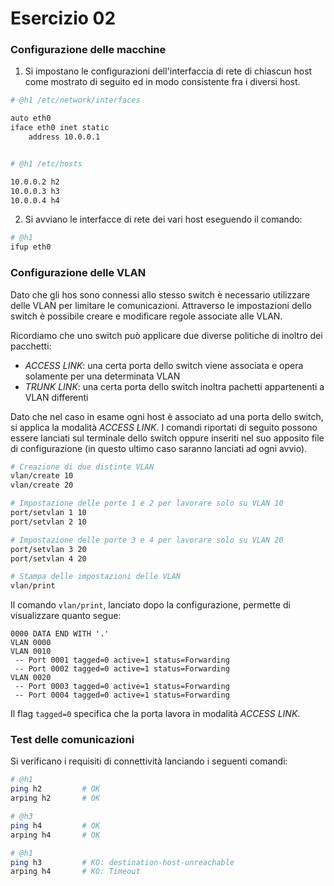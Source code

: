 # Esercizio 02

### Configurazione delle macchine

1. Si impostano le configurazioni dell'interfaccia di rete di chiascun host come mostrato di seguito ed in modo consistente fra i diversi host.

```bash
# @h1 /etc/network/interfaces

auto eth0
iface eth0 inet static
    address 10.0.0.1


# @h1 /etc/hosts

10.0.0.2 h2
10.0.0.3 h3
10.0.0.4 h4
```

2. Si avviano le interfacce di rete dei vari host eseguendo il comando:

```bash
# @h1
ifup eth0
```

### Configurazione delle VLAN

Dato che gli hos sono connessi allo stesso switch è necessario utilizzare delle VLAN per limitare le comunicazioni. Attraverso le impostazioni dello switch è possibile creare e modificare regole associate alle VLAN.

Ricordiamo che uno switch può applicare due diverse politiche di inoltro dei pacchetti:
* *ACCESS LINK*: una certa porta dello switch viene associata e opera solamente per una determinata VLAN
* *TRUNK LINK*: una certa porta dello switch inoltra pachetti appartenenti a VLAN differenti

Dato che nel caso in esame ogni host è associato ad una porta dello switch, si applica la modalità *ACCESS LINK*. I comandi riportati di seguito possono essere lanciati sul terminale dello switch oppure inseriti nel suo apposito file di configurazione (in questo ultimo caso saranno lanciati ad ogni avvio).

```bash
# Creazione di due distinte VLAN
vlan/create 10
vlan/create 20

# Impostazione delle porte 1 e 2 per lavorare solo su VLAN 10
port/setvlan 1 10
port/setvlan 2 10

# Impostazione delle porte 3 e 4 per lavorare solo su VLAN 20
port/setvlan 3 20
port/setvlan 4 20

# Stampa delle impostazioni delle VLAN
vlan/print
```

Il comando `vlan/print`, lanciato dopo la configurazione, permette di visualizzare quanto segue:

```
0000 DATA END WITH '.'
VLAN 0000
VLAN 0010
 -- Port 0001 tagged=0 active=1 status=Forwarding
 -- Port 0002 tagged=0 active=1 status=Forwarding
VLAN 0020
 -- Port 0003 tagged=0 active=1 status=Forwarding
 -- Port 0004 tagged=0 active=1 status=Forwarding
```

Il flag `tagged=0` specifica che la porta lavora in modalità *ACCESS LINK*.

### Test delle comunicazioni

Si verificano i requisiti di connettività lanciando i seguenti comandi:

```bash
# @h1
ping h2         # OK
arping h2       # OK

# @h3
ping h4         # OK
arping h4       # OK

# @h1
ping h3         # KO: destination-host-unreachable
arping h4       # KO: Timeout
```